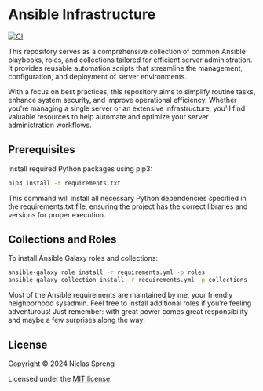 # Ansible Infrastructure

[![CI](https://github.com/DudeCalledBro/ansible-infra/actions/workflows/ci.yml/badge.svg)](https://github.com/DudeCalledBro/ansible-infra/actions/workflows/ci.yml)

This repository serves as a comprehensive collection of common Ansible playbooks, roles, and collections tailored for efficient server administration. It provides reusable automation scripts that streamline the management, configuration, and deployment of server environments.

With a focus on best practices, this repository aims to simplify routine tasks, enhance system security, and improve operational efficiency. Whether you're managing a single server or an extensive infrastructure, you'll find valuable resources to help automate and optimize your server administration workflows.

## Prerequisites

Install required Python packages using pip3:

```bash
pip3 install -r requirements.txt
```

This command will install all necessary Python dependencies specified in the requirements.txt file, ensuring the project has the correct libraries and versions for proper execution.

## Collections and Roles

To install Ansible Galaxy roles and collections:

```bash
ansible-galaxy role install -r requirements.yml -p roles
ansible-galaxy collection install -r requirements.yml -p collections
```

Most of the Ansible requirements are maintained by me, your friendly neighborhood sysadmin. Feel free to install additional roles if you’re feeling adventurous! Just remember: with great power comes great responsibility and maybe a few surprises along the way!

## License

Copyright © 2024 Niclas Spreng

Licensed under the [MIT license](LICENSE).
